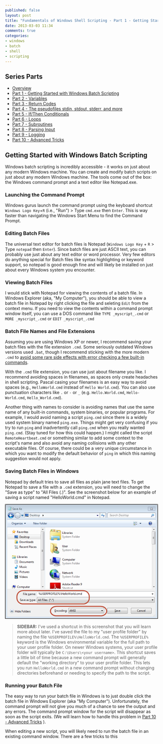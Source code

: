 ```yaml
---
published: false
layout: post
title: "Fundamentals of Windows Shell Scripting - Part 1 - Getting Started"
date: 2013-03-03 11:34
comments: true
categories: 
- windows
- batch
- shell
- scripting
---
```


## Series Parts
* [Overview](/blog/2013/03/01/fundamentals-of-windows-shell-scripting-overview/)
* [Part 1 - Getting Started with Windows Batch Scripting](/blog/2012/03/DD/title/)
* [Part 2 - Variables](/blog/2012/03/DD/title/)
* [Part 3 - Return Codes](/blog/2012/03/DD/title/)
* [Part 4 - The pseudofiles stdin, stdout, stderr, and more](/blog/2012/03/DD/title/)
* [Part 5 - If/Then Conditionals](/blog/2012/03/DD/title/)
* [Part 6 - Loops](/blog/2012/03/DD/title/)
* [Part 7 - Subroutines](/blog/2012/03/DD/title/)
* [Part 8 - Parsing Input](/blog/2012/03/DD/title/)
* [Part 9 - Logging](/blog/2012/03/DD/title/)
* [Part 10 - Advanced Tricks](/blog/2012/03/DD/title/)

## Getting Started with Windows Batch Scripting

Windows batch scripting is incredibly accessible - it works on just about any modern Windows machine.  You can create and modify batch scripts on just about any modern Windows machine.  The tools come out of the box: the Windows command prompt and a text editor like Notepad.exe.  

### Launching the Command Prompt
Windows gurus launch the command prompt using the keyboard shortcut `Windows Logo Key`+`R` (i.e., "Run") > Type `cmd.exe` then `Enter`.  This is way faster than navigating the Windows Start Menu to find the Command Prompt. 

### Editing Batch Files
The universal text editor for batch files is Notepad (`Windows Logo Key` + `R` > Type `notepad` then `Enter`).  Since batch files are just ASCII text, you can probably use just about any text editor or word processor.  Very few editors do anything special for Batch files like syntax highlighting or keyword support, so notepad is good enough fine and will likely be installed on just about every Windows system you encounter.

### Viewing Batch Files
I would stick with Notepad for viewing the contents of a batch file.  In Windows Explorer (aka, "My Computer"), you should be able to view a batch file in Notepad by right clicking the file and seleting `Edit` from the context menu. If you need to view the contents within a command prompt window itself, you can use a DOS command like `TYPE _myscript_.cmd` or `MORE _myscript_.cmd` or `EDIT _myscript_.cmd`

### Batch File Names and File Extensions
Assuming you are using Windows XP or newer, I recommend saving your batch files with the file extension `.cmd`.  Some seriously outdated Windows versions used `.bat`, though I recommend sticking with the more modern `.cmd` to [avoid some rare side effects with error checking a few built-in commands](http://waynes-world-it.blogspot.fr/2008/08/difference-between-bat-and-cmd.html).  

With the `.cmd` file extension, you can use just about filename you like.  I recommend avoiding spaces in filenames, as spaces only create headaches in shell scripting.  Pascal casing your filenames is an easy way to avoid spaces (e.g., `HelloWorld.cmd` instead of `Hello World.cmd`).  You can also use punctuation characters like `.` or `-` or `_` (e.g. `Hello.World.cmd`, `Hello-World.cmd`, `Hello_World.cmd`).

Another thing with names to consider is avoiding names that use the same name of any built-in commands, system binaries, or popular programs.  For example, I would avoid naming a script `ping.cmd` since there is a widely used system binary named `ping.exe`.  Things might get very confusing if you try to run `ping` and inadvertently call `ping.cmd` when you really wanted `ping.cmd`.  (Stay tuned for how this could happen.)  I might called the script `RemoteHeartbeat.cmd` or something similar to add some context to the script's name and also avoid any naming collisions with any other executable files.  Of course, there could be a very unique circumstance in which you want to modify the default behavior of `ping` in which this naming suggestion would not apply.

### Saving Batch Files in Windows
Notepad by default tries to save all files as plain jane text files.  To get Notepad to save a file with a `.cmd` extension, you will need to change the "Save as type" to "All Files (*.*)".  See the screenshot below for an example of saving a script named "HelloWorld.cmd" in Notepad.  

![Screenshot of saving a batch file in Notepad](images/2013-03-03-A.png)

> **SIDEBAR:** I've used a shortcut in this screenshot that you will learn more about later.  I've saved the file to my "user profile folder" by naming
> the file `%USERPROFILE%\HelloWorld.cmd`.   The `%USERPROFILE%` keyword is the Windows environmental variable for the full path
> to your user profile folder.  On newer Windows systems, your user profile folder will typically be `C:\Users\<your username>`.  This shortcut
> saves a little bit of time because a new command prompt will generally default the "working directory" to your user profile folder. This lets you run
> `HelloWorld.cmd` in a new command prompt without changing directories beforehand or needing to specify the path to the script.

### Running your Batch File
The easy way to run your batch file in Windows is to just double click the batch file in Windows Explorer (aka "My Computer").  Unfortunately, the command prompt will not give you much of a chance to see the output and any errors.  The command prompt window for the script will disappear as soon as the script exits.  (We will learn how to handle this problem in [Part 10 - Advanced Tricks](/blog/2012/03/DD/title/) ).

When editing a new script, you will likely need to run the batch file in an existing command window.  There are a few tricks to this

